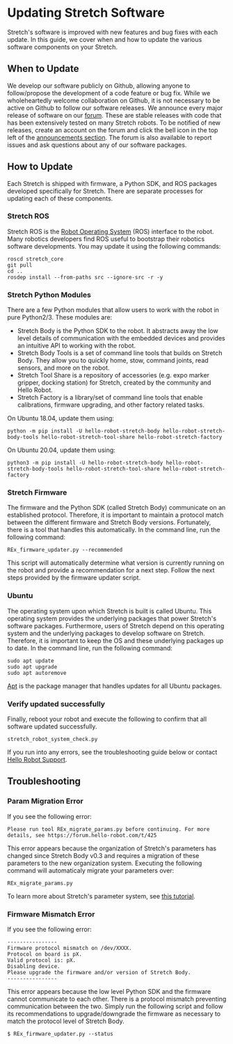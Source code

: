 # Updating Stretch Software

Stretch's software is improved with new features and bug fixes with each update. In this guide, we cover when and how to update the various software components on your Stretch.

## When to Update

We develop our software publicly on Github, allowing anyone to follow/propose the development of a code feature or bug fix. While we wholeheartedly welcome collaboration on Github, it is not necessary to be active on Github to follow our software releases. We announce every major release of software on our [forum](https://forum.hello-robot.com/c/announcements). These are stable releases with code that has been extensively tested on many Stretch robots. To be notified of new releases, create an account on the forum and click the bell icon in the top left of the [announcements section](https://forum.hello-robot.com/c/announcements/6). The forum is also available to report issues and ask questions about any of our software packages.

## How to Update

Each Stretch is shipped with firmware, a Python SDK, and ROS packages developed specifically for Stretch. There are separate processes for updating each of these components.

### Stretch ROS

Stretch ROS is the [Robot Operating System](https://www.ros.org/about-ros/) (ROS) interface to the robot. Many robotics developers find ROS useful to bootstrap their robotics software developments. You may update it using the following commands:

```console
roscd stretch_core
git pull
cd ..
rosdep install --from-paths src --ignore-src -r -y
```

### Stretch Python Modules

There are a few Python modules that allow users to work with the robot in pure Python2/3. These modules are:

 - Stretch Body is the Python SDK to the robot. It abstracts away the low level details of communication with the embedded devices and provides an intuitive API to working with the robot.
 - Stretch Body Tools is a set of command line tools that builds on Stretch Body. They allow you to quickly home, stow, command joints, read sensors, and more on the robot.
 - Stretch Tool Share is a repository of accessories (e.g. expo marker gripper, docking station) for Stretch, created by the community and Hello Robot.
 - Stretch Factory is a library/set of command line tools that enable calibrations, firmware upgrading, and other factory related tasks.

On Ubuntu 18.04, update them using:

```console
python -m pip install -U hello-robot-stretch-body hello-robot-stretch-body-tools hello-robot-stretch-tool-share hello-robot-stretch-factory
```

On Ubuntu 20.04, update them using:

```console
python3 -m pip install -U hello-robot-stretch-body hello-robot-stretch-body-tools hello-robot-stretch-tool-share hello-robot-stretch-factory
```

### Stretch Firmware

The firmware and the Python SDK (called Stretch Body) communicate on an established protocol. Therefore, it is important to maintain a protocol match between the different firmware and Stretch Body versions. Fortunately, there is a tool that handles this automatically. In the command line, run the following command:

```console
REx_firmware_updater.py --recommended
```

This script will automatically determine what version is currently running on the robot and provide a recommendation for a next step. Follow the next steps provided by the firmware updater script.

### Ubuntu

The operating system upon which Stretch is built is called Ubuntu. This operating system provides the underlying packages that power Stretch's software packages. Furthermore, users of Stretch depend on this operating system and the underlying packages to develop software on Stretch. Therefore, it is important to keep the OS and these underlying packages up to date. In the command line, run the following command:

```console
sudo apt update
sudo apt upgrade
sudo apt autoremove
```

[Apt](https://en.wikipedia.org/wiki/APT_(software)) is the package manager that handles updates for all Ubuntu packages.

### Verify updated successfully

Finally, reboot your robot and execute the following to confirm that all software updated successfully.

```console
stretch_robot_system_check.py
```

If you run into any errors, see the troubleshooting guide below or contact [Hello Robot Support](https://forum.hello-robot.com).

## Troubleshooting

### Param Migration Error

If you see the following error:

```
Please run tool REx_migrate_params.py before continuing. For more details, see https://forum.hello-robot.com/t/425
```

This error appears because the organization of Stretch's parameters has changed since Stretch Body v0.3 and requires a migration of these parameters to the new organization system. Executing the following command will automaticaly migrate your parameters over:

```console
REx_migrate_params.py
```

To learn more about Stretch's parameter system, see [this tutorial](https://docs.hello-robot.com/0.1/parameters_tutorial/).

### Firmware Mismatch Error

If you see the following error:

```
----------------
Firmware protocol mismatch on /dev/XXXX.
Protocol on board is pX.
Valid protocol is: pX.
Disabling device.
Please upgrade the firmware and/or version of Stretch Body.
----------------
```

This error appears because the low level Python SDK and the firmware cannot communicate to each other. There is a protocol mismatch preventing communication between the two. Simply run the following script and follow its recommendations to upgrade/downgrade the firmware as necessary to match the protocol level of Stretch Body.

```console
$ REx_firmware_updater.py --status
```
